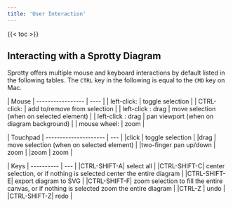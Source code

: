 ```yaml
---
title: 'User Interaction'
---
```

{{< toc >}}

## Interacting with a Sprotty Diagram

Sprotty offers multiple mouse and keyboard interactions by default listed in the following tables.
The `CTRL` key in the following is equal to the `CMD` key on Mac.

| Mouse
| ----------------- | ---- |
| left-click:       | toggle selection |
| CTRL-click:       | add to/remove from selection |
| left-click : drag | move selection (when on selected element) |
| left-click : drag | pan viewport (when on diagram background) |
| mouse wheel:    | zoom |

| Touchpad
| --------------------- | --- |
|click                  | toggle selection |
|drag                   | move selection (when on selected element) |
|two-finger pan up/down | zoom |
|zoom                   | zoom |

| Keys
| ---------- | --- |
|CTRL-SHIFT-A| select all |
|CTRL-SHIFT-C| center selection, or if nothing is selected center the entire diagram |
|CTRL-SHIFT-E| export diagram to SVG |
|CTRL-SHIFT-F| zoom selection to fill the entire canvas, or if nothing is selected zoom the entire diagram |
|CTRL-Z      | undo |
|CTRL-SHIFT-Z| redo |
